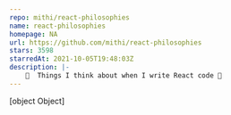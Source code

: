 ```yaml
---
repo: mithi/react-philosophies
name: react-philosophies
homepage: NA
url: https://github.com/mithi/react-philosophies
stars: 3598
starredAt: 2021-10-05T19:48:03Z
description: |-
    🧘  Things I think about when I write React code 🧘 
---
```


[object Object]
